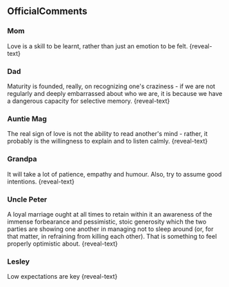 ## OfficialComments

### Mom

Love is a skill to be learnt, rather than just an emotion to be felt.
{reveal-text}

### Dad 

Maturity is founded, really, on recognizing one's craziness - if we are not regularly and deeply embarrassed about who we are, it is because we have a dangerous capacity for selective memory.
{reveal-text}

### Auntie Mag

The real sign of love is not the ability to read another's mind - rather, it probably is the willingness to explain and to listen calmly.
{reveal-text}

### Grandpa 

It will take a lot of patience, empathy and humour. Also, try to assume good intentions. {reveal-text}

### Uncle Peter

A loyal marriage ought at all times to retain within it an awareness of the immense forbearance and pessimistic, stoic generosity which the two parties are showing one another in managing not to sleep around (or, for that matter, in refraining from killing each other). That is something to feel properly optimistic about.
{reveal-text}

### Lesley 

Low expectations are key
{reveal-text}
